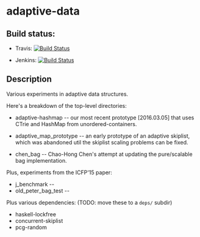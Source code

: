 # adaptive-data

## Build status:

* Travis: [![Build Status](https://travis-ci.org/iu-parfunc/adaptive-data.svg?branch=master)](https://travis-ci.org/iu-parfunc/adaptive-data/)

* Jenkins: [![Build Status](http://tester-lin.soic.indiana.edu:8080/buildStatus/icon?job=adaptive_data_chen)](http://tester-lin.soic.indiana.edu:8080/job/adaptive_data_chen/)

## Description


Various experiments in adaptive data structures.

Here's a breakdown of the top-level directories:

 * adaptive-hashmap -- our most recent prototype [2016.03.05] that
   uses CTrie and HashMap from unordered-containers.

 * adaptive_map_prototype -- an early prototype of an adaptive
   skiplist, which was abandoned util the skiplist scaling problems
   can be fixed.

 * chen_bag -- Chao-Hong Chen's attempt at updating the pure/scalable
   bag implementation.

Plus, experiments from the ICFP'15 paper:

 * j_benchmark --
 * old_peter_bag_test --

Plus various dependencies:
 (TODO: move these to a `deps/` subdir)

 * haskell-lockfree
 * concurrent-skiplist
 * pcg-random
